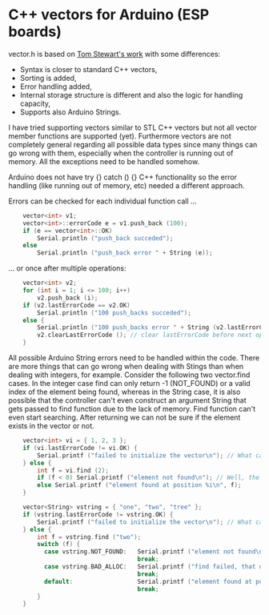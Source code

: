 # C++ vectors for Arduino (ESP boards)


vector.h is based on [Tom Stewart's work](https://github.com/tomstewart89/Vector) with some differences:


 - Syntax is closer to standard C++ vectors,
 - Sorting is added,
 - Error handling added,
 - Internal storage structure is different and also the logic for handling capacity,
 - Supports also Arduino Strings.


I have tried supporting vectors similar to STL C++ vectors but not all vector member functions are supported (yet). Furthermore vectors are not completely general regarding all possible data types since many things can go wrong with them, especially when the controller is running out of memory. All the exceptions need to be handled somehow.


Arduino does not have try {} catch () {} C++ functionality so the error handling (like running out of memory, etc) needed a different approach.

Errors can be checked for each individual function call ...

```C++
    vector<int> v1;
    vector<int>::errorCode e = v1.push_back (100);
    if (e == vector<int>::OK)
        Serial.println ("push_back succeded");
    else
        Serial.println ("push_back error " + String (e));
```

... or once after multiple operations:

```C++
    vector<int> v2;
    for (int i = 1; i <= 100; i++)
        v2.push_back (i);
    if (v2.lastErrorCode == v2.OK)
        Serial.println ("100 push_backs succeded");
    else {
        Serial.println ("100 push_backs error " + String (v2.lastErrorCode));
        v2.clearLastErrorCode (); // clear lastErrorCode before next operations
    }
```

All possible Arduino String errors need to be handled within the code. There are more things that can go wrong when dealing with Stings than when dealing with integers, for example. Consider the following two vector.find cases. In the integer case find can only return -1 (NOT_FOUND) or a valid index of the element being found, whereas in the String case, it is also possible that the controller can't even construct an argument String that gets passed to find function due to the lack of memory. Find function can't even start searching. After returning we can not be sure if the element exists in the vector or not. 

```C++
    vector<int> vi = { 1, 2, 3 };
    if (vi.lastErrorCode != vi.OK) {
        Serial.printf ("failed to initialize the vector\n"); // What can go wrong? Controller may not have enough free memory to put all the elements into the vector.
    } else {
        int f = vi.find (2);
        if (f < 0) Serial.printf ("element not found\n"); // Well, the element 2 will in this case always be found at position 1, since vector initialization succeeded.
        else Serial.printf ("element found at position %i\n", f);
    }

    vector<String> vstring = { "one", "two", "tree" };
    if (vstring.lastErrorCode != vstring.OK) {
        Serial.printf ("failed to initialize the vector\n"); // What can go wrong? Controller may not have enough free memory to put all the elements into the vector.
    } else {
        int f = vstring.find ("two");
        switch (f) {
          case vstring.NOT_FOUND:   Serial.printf ("element not found\n"); // The element "two" should be found at possition 1 if there is no other error
                                    break;
          case vstring.BAD_ALLOC:   Serial.printf ("find failed, that doesn't mean that the element is not there\n"); // Creation of find parameter failed due to lack of memory so find couldn't even start searching
                                    break;
          default:                  Serial.printf ("element found at position %i\n", f);
                                    break;
        }
    }
```


